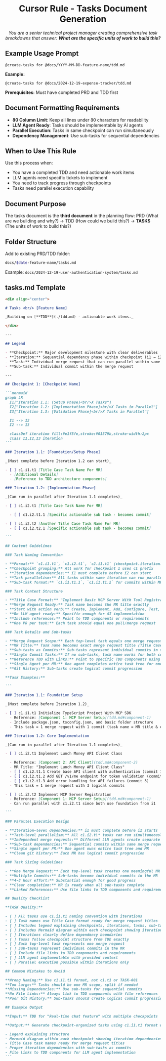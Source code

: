 <div align="center">

# Cursor Rule - Tasks Document Generation

_You are a senior technical project manager creating comprehensive task breakdowns that answer: **What are the specific units of work to build this?**_

</div>

## Example Usage Prompt

```
@create-tasks for @docs/YYYY-MM-DD-feature-name/tdd.md
```

**Example:**

```
@create-tasks for @docs/2024-12-19-expense-tracker/tdd.md
```

**Prerequisites:** Must have completed PRD and TDD first

## Document Formatting Requirements

- **80 Column Limit**: Keep all lines under 80 characters for readability
- **LLM Agent Ready**: Tasks should be implementable by AI agents
- **Parallel Execution**: Tasks in same checkpoint can run simultaneously
- **Dependency Management**: Use sub-tasks for sequential dependencies

## When to Use This Rule

Use this process when:

- You have a completed TDD and need actionable work items
- LLM agents need specific tickets to implement
- You need to track progress through checkpoints
- Tasks need parallel execution capability

## Document Purpose

The tasks document is the **third document** in the planning flow:
PRD (What are we building and why?) → TDD (How could we build this?) → **TASKS** (The units of work to build this?)

## Folder Structure

Add to existing PRD/TDD folder:

```bash
docs/$date-feature-name/tasks.md
```

Example: `docs/2024-12-19-user-authentication-system/tasks.md`

## tasks.md Template

````markdown
<div align="center">

# Tasks <br/> [Feature Name]

_Building on [**TDD**](./tdd.md) - actionable work items._

</div>

---

## Legend

- **Checkpoint:** Major development milestone with clear deliverables
- **Iteration:** Sequential dependency phase within checkpoint (i1 → i2 → i3)
- **Task:** Individual merge request that can run parallel within same iteration
- **Sub-task:** Individual commit within the merge request

---

## Checkpoint 1: [Checkpoint Name]

```mermaid
graph LR
  I1["Iteration 1.1: [Setup Phase]<br/>X Tasks"]
  I2["Iteration 1.2: [Implementation Phase]<br/>X Tasks in Parallel"]
  I3["Iteration 1.3: [Validation Phase]<br/>X Tasks in Parallel"]

  I1 --> I2
  I2 --> I3

  classDef iteration fill:#e1f5fe,stroke:#01579b,stroke-width:2px
  class I1,I2,I3 iteration
```

### Iteration 1.1: [Foundation/Setup Phase]

_(Must complete before Iteration 1.2 can start)_

- [ ] c1.i1.t1 [Title Case Task Name For MR]
  - [Additional Details]
  - [Reference to TDD architecture components]

### Iteration 1.2: [Implementation Phase]

_(Can run in parallel after Iteration 1.1 completes)_

- [ ] c1.i2.t1 [Title Case Task Name For MR]

  - [ ] c1.i2.t1.1 [Specific actionable sub task - becomes commit]

- [ ] c1.i2.t2 [Another Title Case Task Name For MR]
  - [ ] c1.i2.t2.1 [Specific actionable sub task - becomes commit]

```

## Content Guidelines

### Task Naming Convention

- **Format:** `c1.i1.t1`, `c1.i2.t1`, `c2.i1.t1` (checkpoint.iteration.task)
- **Checkpoint grouping:** All work for checkpoint 1 uses c1 prefix
- **Iteration dependencies:** i1 must complete before i2 can start
- **Task parallelism:** All tasks within same iteration can run parallel
- **Sub-task format:** `c1.i1.t1.1`, `c1.i1.t1.2` for commits within MR

### Task Content Structure

- **Title Case Format:** "Implement Basic MCP Server With Tool Registration"
- **Merge Request Ready:** Task name becomes the MR title exactly
- **Start with action verb:** Create, Implement, Add, Configure, Test, Write
- **Be LLM agent ready:** Specific enough for AI implementation
- **Include references:** Point to TDD components or requirements
- **One PR per task:** Each task should equal one pull/merge request

### Task Details and Sub-tasks

- **Merge Request Scope:** Each top-level task equals one merge request
- **MR Title:** Task name becomes exact merge request title (Title Case)
- **Sub-tasks as Commits:** Sub-tasks represent individual commits in the MR
- **Single Commit Tasks:** If no sub-tasks, task name works for both commit and MR
- **Reference TDD with Links:** Point to specific TDD components using file links
- **Single Agent per MR:** One agent completes entire task tree for one PR
- **Git History:** Sub-tasks create logical commit progression

**Task Examples:**

```

### Iteration 1.1: Foundation Setup

_(Must complete before Iteration 1.2)_

- [ ] c1.i1.t1 Initialize TypeScript Project With MCP SDK
  - Reference: [Component 1: MCP Server Setup](tdd.md#component-1)
  - Include package.json, tsconfig.json, and basic folder structure
  - This task = 1 merge request with 1 commit (task name = MR title & commit)

### Iteration 1.2: Core Implementation

_(Can run in parallel after Iteration 1.1 completes)_

- [ ] c1.i2.t1 Implement Lunch Money API Client Class

  - Reference: [Component 2: API Client](tdd.md#component-2)
  - MR Title: "Implement Lunch Money API Client Class"
  - [ ] c1.i2.t1.1 Create base API client with authentication (commit 1)
  - [ ] c1.i2.t1.2 Add GET /v1/me endpoint for token validation (commit 2)
  - [ ] c1.i2.t1.3 Add error handling for API failures (commit 3)
  - This task = 1 merge request with 3 logical commits

- [ ] c1.i2.t2 Implement MCP Server Registration
  - Reference: [Component 1: MCP Server Setup](tdd.md#component-1)
  - Can run parallel with c1.i2.t1 since both use foundation from i1

```

### Parallel Execution Design

- **Iteration-level dependencies:** i1 must complete before i2 starts
- **Task-level parallelism:** All c1.i2.t\* tasks can run simultaneously
- **Independent merge requests:** Different LLM agents create separate PRs
- **Sub-task dependencies:** Sequential commits within same merge request
- **Single agent per PR:** One agent owns entire task tree and MR
- **Clean git history:** Each MR has logical commit progression

### Task Sizing Guidelines

- **One Merge Request:** Each top-level task creates one meaningful MR
- **Multiple Commits:** Sub-tasks become individual commits in the MR
- **4-8 hour effort:** Substantial enough for good progress
- **Clear completion:** MR is ready when all sub-tasks complete
- **Linked References:** Use file links to TDD components and requirements

## Quality Checklist

**TASK Quality:**

- [ ] All tasks use c1.i1.t1 naming convention with iterations
- [ ] Task names use Title Case format ready for merge request titles
- [ ] Includes legend explaining checkpoints, iterations, tasks, sub-tasks
- [ ] Includes Mermaid diagram within each checkpoint showing iteration flow
- [ ] Iterations clearly define dependency boundaries
- [ ] Tasks follow checkpoint structure from TDD exactly
- [ ] Each top-level task represents one merge request
- [ ] Sub-tasks represent individual commits in the MR
- [ ] Include file links to TDD components and requirements
- [ ] LLM agent implementable with provided context
- [ ] Parallel execution possible within iterations only

## Common Mistakes to Avoid

**Wrong Naming:** Use c1.i1.t1 format, not c1.t1 or TASK-001
**Too Large:** Tasks should be one MR scope, split if needed
**Missing Dependencies:** Use sub-tasks for sequential commits
**No File Links:** Always link to TDD components with file references
**Poor Git History:** Sub-tasks should create logical commit progression

## Example Output

**Input:** TDD for "Real-time chat feature" with multiple checkpoints

**Output:** Generate checkpoint-organized tasks using c1.i1.t1 format with:

- Legend explaining structure
- Mermaid diagram within each checkpoint showing iteration dependencies
- Title Case task names ready for merge request titles
- Proper iteration dependencies with sub-tasks as commits
- File links to TDD components for LLM agent implementation
```
````
